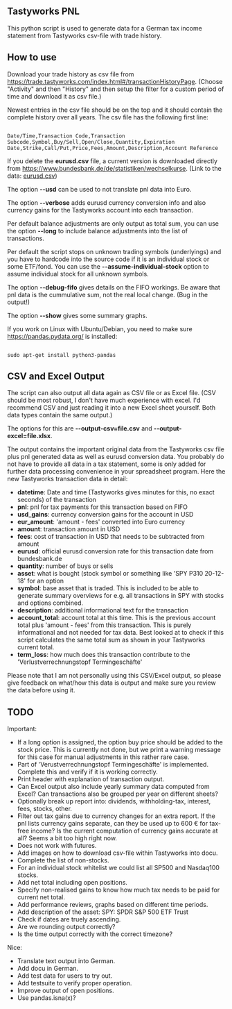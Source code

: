 Tastyworks PNL
--------------

This python script is used to generate data for a German tax income statement
from Tastyworks csv-file with trade history.


How to use
----------

Download your trade history as csv file from
<https://trade.tastyworks.com/index.html#/transactionHistoryPage>.
(Choose "Activity" and then "History" and then setup the filter for a
custom period of time and download it as csv file.)

Newest entries in the csv file should be on the top and it should contain the complete
history over all years. The csv file has the following first line:

<code>
Date/Time,Transaction Code,Transaction Subcode,Symbol,Buy/Sell,Open/Close,Quantity,Expiration Date,Strike,Call/Put,Price,Fees,Amount,Description,Account Reference
</code>

If you delete the __eurusd.csv__ file, a current version is downloaded directly
from <https://www.bundesbank.de/de/statistiken/wechselkurse>.
(Link to the data: [eurusd.csv](https://www.bundesbank.de/statistic-rmi/StatisticDownload?tsId=BBEX3.D.USD.EUR.BB.AC.000&its_csvFormat=en&its_fileFormat=csv&mode=its&its_from=2010))

The option __--usd__ can be used to not translate pnl data into Euro.

The option __--verbose__ adds eurusd currency conversion info and also currency gains
for the Tastyworks account into each transaction.

Per default balance adjustments are only output as total sum, you can use the option __--long__
to include balance adjustments into the list of transactions.

Per default the script stops on unknown trading symbols (underlyings) and you have
to hardcode into the source code if it is an individual stock or some ETF/fond.
You can use the __--assume-individual-stock__ option to assume individual stock for all unknown symbols.

The option __--debug-fifo__ gives details on the FIFO workings. Be aware that pnl data
is the cummulative sum, not the real local change. (Bug in the output!)

The option __--show__ gives some summary graphs.


If you work on Linux with Ubuntu/Debian, you need to make sure
<https://pandas.pydata.org/> is installed:

<code>
sudo apt-get install python3-pandas
</code>


CSV and Excel Output
--------------------

The script can also output all data again as CSV file or as Excel file.
(CSV should be most robust, I don't have much experience with excel. I'd recommend CSV
and just reading it into a new Excel sheet yourself. Both data types contain the same output.)

The options for this are __--output-csv=file.csv__ and __--output-excel=file.xlsx__.

The output contains the important original data from the Tastyworks csv file plus
pnl generated data as well as eurusd conversion data. You probably do not have to
provide all data in a tax statement, some is only added for further data processing
convenience in your spreadsheet program.
Here the new Tastyworks transaction data in detail:

- __datetime__: Date and time (Tastyworks gives minutes for this, no exact seconds)
  of the transaction
- __pnl__: pnl for tax payments for this transaction based on FIFO
- __usd_gains__: currency conversion gains for the account in USD
- __eur_amount__: 'amount - fees' converted into Euro currency
- __amount__: transaction amount in USD
- __fees__: cost of transaction in USD that needs to be subtracted from amount
- __eurusd__: official eurusd conversion rate for this transaction date from bundesbank.de
- __quantity__: number of buys or sells
- __asset__: what is bought (stock symbol or something like 'SPY P310 20-12-18' for an option
- __symbol__: base asset that is traded. This is included to be able to generate summary overviews
  for e.g. all transactions in SPY with stocks and options combined.
- __description__: additional informational text for the transaction
- __account_total__: account total at this time. This is the previous account total plus 'amount - fees'
  from this transaction. This is purely informational and not needed for tax data.
  Best looked at to check if this script calculates the same total sum as shown in your Tastyworks
  current total.
- __term_loss__: how much does this transaction contribute to the 'Verlustverrechnungstopf Termingeschäfte'

Please note that I am not personally using this CSV/Excel output, so please give feedback on
what/how this data is output and make sure you review the data before using it.


TODO
----

Important:

- If a long option is assigned, the option buy price should be added to
  the stock price. This is currently not done, but we print a warning
  message for this case for manual adjustments in this rather rare case.
- Part of 'Verustverrechnungstopf Termingeschäfte' is implemented. Complete this
  and verify if it is working correctly.
- Print header with explanation of transaction output.
- Can Excel output also include yearly summary data computed from Excel?
  Can transactions also be grouped per year on different sheets?
- Optionally break up report into: dividends, withholding-tax, interest, fees, stocks, other.
- Filter out tax gains due to currency changes for an extra report. If the pnl
  lists currency gains separate, can they be used up to 600 € for tax-free income?
  Is the current computation of currency gains accurate at all? Seems a bit too high right now.
- Does not work with futures.
- Add images on how to download csv-file within Tastyworks into docu.
- Complete the list of non-stocks.
- For an individual stock whitelist we could list all SP500 and Nasdaq100 stocks.
- Add net total including open positions.
- Specify non-realised gains to know how much tax needs to be paid for current net total.
- Add performance reviews, graphs based on different time periods.
- Add description of the asset: SPY: SPDR S&P 500 ETF Trust
- Check if dates are truely ascending.
- Are we rounding output correctly?
- Is the time output correctly with the correct timezone?

Nice:

- Translate text output into German.
- Add docu in German.
- Add test data for users to try out.
- Add testsuite to verify proper operation.
- Improve output of open positions.
- Use pandas.isna(x)?

